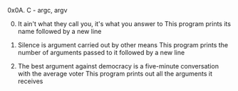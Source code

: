 0x0A. C - argc, argv

0. It ain't what they call you, it's what you answer to
This program prints its name followed by a new line

1. Silence is argument carried out by other means
This program prints the number of arguments passed to it
followed by a new line

2. The best argument against democracy is a five-minute conversation with the average voter
This program prints out all the arguments it receives
